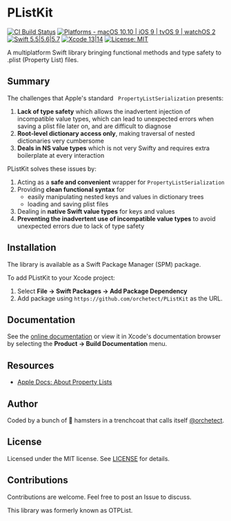 # PListKit

[![CI Build Status](https://github.com/orchetect/PListKit/actions/workflows/build.yml/badge.svg)](https://github.com/orchetect/PListKit/actions/workflows/build.yml) [![Platforms - macOS 10.10 | iOS 9 | tvOS 9 | watchOS 2](https://img.shields.io/badge/platforms-macOS%2010.10%20|%20iOS%209%20|%20tvOS%209%20|%20watchOS%202-lightgrey.svg?style=flat)](https://developer.apple.com/swift) [![Swift 5.5|5.6|5.7](https://img.shields.io/badge/Swift-5.5|5.6|5.7-orange.svg?style=flat)](https://developer.apple.com/swift) [![Xcode 13|14](https://img.shields.io/badge/Xcode-13|14-blue.svg?style=flat)](https://developer.apple.com/swift) [![License: MIT](http://img.shields.io/badge/license-MIT-lightgrey.svg?style=flat)](https://github.com/orchetect/PListKit/blob/main/LICENSE)

A multiplatform Swift library bringing functional methods and type safety to .plist (Property List) files.

## Summary

The challenges that Apple's standard ` PropertyListSerialization` presents:

1. **Lack of type safety** which allows the inadvertent injection of incompatible value types, which can lead to unexpected errors when saving a plist file later on, and are difficult to diagnose
2. **Root-level dictionary access only**, making traversal of nested dictionaries very cumbersome
3. **Deals in NS value types** which is not very Swifty and requires extra boilerplate at every interaction

PListKit solves these issues by:

1. Acting as a **safe and convenient** wrapper for  `PropertyListSerialization`
2. Providing **clean functional syntax** for
   - easily manipulating nested keys and values in dictionary trees
   - loading and saving plist files
3. Dealing in **native Swift value types** for keys and values
4. **Preventing the inadvertent use of incompatible value types** to avoid unexpected errors due to lack of type safety

## Installation

The library is available as a Swift Package Manager (SPM) package.

To add PListKit to your Xcode project:

1. Select **File → Swift Packages → Add Package Dependency**
2. Add package using  `https://github.com/orchetect/PListKit` as the URL.

## Documentation

See the [online documentation](https://orchetect.github.io/PListKit/) or view it in Xcode's documentation browser by selecting the **Product → Build Documentation** menu.

## Resources

- [Apple Docs: About Property Lists](https://developer.apple.com/library/content/documentation/Cocoa/Conceptual/PropertyLists/AboutPropertyLists/AboutPropertyLists.html)

## Author

Coded by a bunch of 🐹 hamsters in a trenchcoat that calls itself [@orchetect](https://github.com/orchetect).

## License

Licensed under the MIT license. See [LICENSE](https://github.com/orchetect/PListKit/blob/master/LICENSE) for details.

## Contributions

Contributions are welcome. Feel free to post an Issue to discuss.

This library was formerly known as OTPList.
